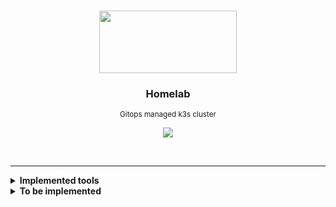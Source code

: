 <br>
<p align="center">
  <img width="220" height="100" src="https://cncf-branding.netlify.app/img/projects/k3s/icon/white/k3s-icon-white.svg">
</p>

<h3 align="center">Homelab</h3>

<p align="center">
  <sub>Gitops managed k3s cluster</sub>
</p>

<a href='https://drone.gruber.dev.br' target='_blank'>

<p align="center">
  <img src="https://img.shields.io/drone/build/gruberdev/homelab?server=https%3A%2F%2Fdrone.gruber.dev.br&logo=drone&labelColor=1F1F1F&logoColor=41dde8&style=flat-square&label=Drone%20CI">
</p></a>

<br>

---

<details>

<summary> <b>Implemented tools</b> </summary>

>
> | App | Category | URI
> |--|--|--|
> | Drone CI | `CI/CD Tooling` | <sub>[More details](https://github.com/gruberdev/homelab/tree/main/apps/drone)</sub>


#### CI Tools:
- Drone CI
  - kube-drone-runner (Agent for Kubernetes)
- ArgoCD
  - argocd-vault-plugin (for secret management)
#### Storage, security and networking utilities:

- Zalando's PostgreSQL Operator
- Redis operator
- Unifi controller
- Adguard DNS
- Tailscale <sub>(mostly as sidecars)</sub>
- Hasicorp's Vault

#### Kubernetes Utilities:

- Descheduler
- kube-cleaner
- kube-fledged
- kubenurse
- Reflector
- Reloader

#### Services and applications:

- Home Assistant
- changedetection.io
- n8n

---

</details>


<details>

<summary> <b>To be implemented</b> </summary>

---

#### Storage, security and networking utilities:

- Unifi Poller

#### Monitoring and k8s utilities:

- Prometheus/Grafana metrics
- Chaos Mesh for Chaos engineering
- Uptime Kuma
- Healthchecks

#### Services and applications:

- Matrix
  - Matrix bridges and double-puppets
- Jellyfin
  - Prowlarr
  - Bazarr
  - Radarr
  - Sonarr
- qBittorrent
- Maloja
- Domainmod
- Monica
- Mango
- Wakapi
- Wallabag
- RSS Feeds (multiple)
- Wyze bridge
- Frigate for Home Assistant
- Flame dashboard

</details>

<!-- Images URLs -->

[drone-img]: https://img.shields.io/drone/build/gruberdev/homelab?server=https%3A%2F%2Fdrone.gruber.dev.br&logo=drone&labelColor=1F1F1F&logoColor=41dde8&style=flat-square&label=Drone%20CI